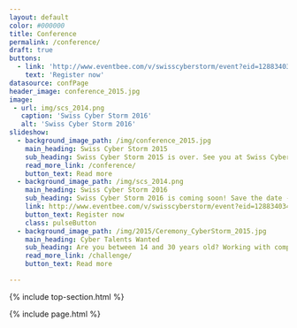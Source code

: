 ```yaml
---
layout: default
color: #000000
title: Conference
permalink: /conference/
draft: true
buttons: 
  - link: 'http://www.eventbee.com/v/swisscyberstorm/event?eid=128834034'
    text: 'Register now' 
datasource: confPage
header_image: conference_2015.jpg
image:
 - url: img/scs_2014.png
   caption: 'Swiss Cyber Storm 2016'
   alt: 'Swiss Cyber Storm 2016'
slideshow:
  - background_image_path: /img/conference_2015.jpg
    main_heading: Swiss Cyber Storm 2015
    sub_heading: Swiss Cyber Storm 2015 is over. See you at Swiss Cyber Storm 2016!
    read_more_link: /conference/
    button_text: Read more
  - background_image_path: /img/scs_2014.png
    main_heading: Swiss Cyber Storm 2016
    sub_heading: Swiss Cyber Storm 2016 is coming soon! Save the date - October 19, 2016
    link: http://www.eventbee.com/v/swisscyberstorm/event?eid=128834034
    button_text: Register now
    class: pulseButton
  - background_image_path: /img/2015/Ceremony_CyberStorm_2015.jpg
    main_heading: Cyber Talents Wanted
    sub_heading: Are you between 14 and 30 years old? Working with computers and networks is your passion and you are not (yet) a security professional? Then this challenge is for you!
    read_more_link: /challenge/
    button_text: Read more

---
```

{% include top-section.html %}

<!-- Include page -->
{% include page.html %}

